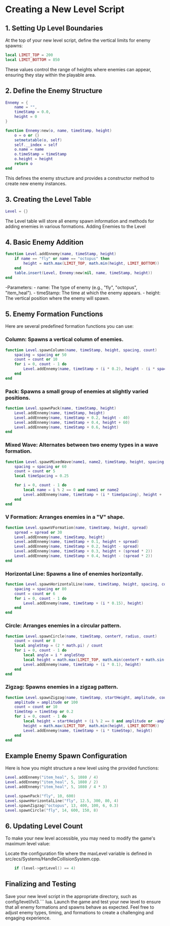 # Creating a New Level Script
## 1. Setting Up Level Boundaries
At the top of your new level script, define the vertical limits for enemy spawns:

``` lua
local LIMIT_TOP = 200
local LIMIT_BOTTOM = 850
```
These values control the range of heights where enemies can appear, ensuring they stay within the playable area.
## 2. Define the Enemy Structure
``` lua
Ennemy = {
    name = "",
    timeStamp = 0.0,
    height = 0
}

function Ennemy:new(o, name, timeStamp, height)
    o = o or {}
    setmetatable(o, self)
    self.__index = self
    o.name = name
    o.timeStamp = timeStamp
    o.height = height
    return o
end
```

This defines the enemy structure and provides a constructor method to create new enemy instances.

## 3. Creating the Level Table
``` lua
Level = {}
```
The Level table will store all enemy spawn information and methods for adding enemies in various formations.
Adding Enemies to the Level
## 4. Basic Enemy Addition
``` lua
function Level.addEnnemy(name, timeStamp, height)
    if name == "fly" or name == "octopus" then
        height = math.max(LIMIT_TOP, math.min(height, LIMIT_BOTTOM))
    end
    table.insert(Level, Ennemy:new(nil, name, timeStamp, height))
end
```

-Parameters:
    - name: The type of enemy (e.g., "fly", "octopus", "item_heal").
    - timeStamp: The time at which the enemy appears.
    - height: The vertical position where the enemy will spawn.
## 5. Enemy Formation Functions
Here are several predefined formation functions you can use:

### Column: Spawns a vertical column of enemies.

``` lua
function Level.spawnColumn(name, timeStamp, height, spacing, count)
    spacing = spacing or 50
    count = count or 10
    for i = 0, count - 1 do
        Level.addEnnemy(name, timeStamp + (i * 0.2), height - (i * spacing))
    end
end
```

### Pack: Spawns a small group of enemies at slightly varied positions.

``` lua
function Level.spawnPack(name, timeStamp, height)
    Level.addEnnemy(name, timeStamp, height)
    Level.addEnnemy(name, timeStamp + 0.2, height - 40)
    Level.addEnnemy(name, timeStamp + 0.4, height + 60)
    Level.addEnnemy(name, timeStamp + 0.6, height)
end
```

### Mixed Wave: Alternates between two enemy types in a wave formation.

``` lua
function Level.spawnMixedWave(name1, name2, timeStamp, height, spacing, count)
    spacing = spacing or 60
    count = count or 5
    local timeSpacing = 0.25

    for i = 0, count - 1 do
        local name = i % 2 == 0 and name1 or name2
        Level.addEnnemy(name, timeStamp + (i * timeSpacing), height + (i * spacing))
    end
end
```

### V Formation: Arranges enemies in a "V" shape.

``` lua
function Level.spawnVFormation(name, timeStamp, height, spread)
    spread = spread or 30
    Level.addEnnemy(name, timeStamp, height)
    Level.addEnnemy(name, timeStamp + 0.1, height + spread)
    Level.addEnnemy(name, timeStamp + 0.2, height - spread)
    Level.addEnnemy(name, timeStamp + 0.3, height + (spread * 2))
    Level.addEnnemy(name, timeStamp + 0.4, height - (spread * 2))
end
```

### Horizontal Line: Spawns a line of enemies horizontally.

``` lua
function Level.spawnHorizontalLine(name, timeStamp, height, spacing, count)
    spacing = spacing or 80
    count = count or 6
    for i = 0, count - 1 do
        Level.addEnnemy(name, timeStamp + (i * 0.15), height)
    end
end
```

### Circle: Arranges enemies in a circular pattern.

``` lua
function Level.spawnCircle(name, timeStamp, centerY, radius, count)
    count = count or 8
    local angleStep = (2 * math.pi) / count
    for i = 0, count - 1 do
        local angle = i * angleStep
        local height = math.max(LIMIT_TOP, math.min(centerY + math.sin(angle) * radius, LIMIT_BOTTOM))
        Level.addEnnemy(name, timeStamp + (i * 0.1), height)
    end
end
```

### Zigzag: Spawns enemies in a zigzag pattern.

``` lua
function Level.spawnZigzag(name, timeStamp, startHeight, amplitude, count, timeStep)
    amplitude = amplitude or 100
    count = count or 10
    timeStep = timeStep or 0.2
    for i = 0, count - 1 do
        local height = startHeight + (i % 2 == 0 and amplitude or -amplitude)
        height = math.max(LIMIT_TOP, math.min(height, LIMIT_BOTTOM))
        Level.addEnnemy(name, timeStamp + (i * timeStep), height)
    end
end
```

## Example Enemy Spawn Configuration
Here is how you might structure a new level using the provided functions:

``` lua
Level.addEnnemy("item_heal", 5, 1080 / 4)
Level.addEnnemy("item_heal", 5, 1080 / 2)
Level.addEnnemy("item_heal", 5, 1080 / 4 * 3)

Level.spawnPack("fly", 10, 600)
Level.spawnHorizontalLine("fly", 12.5, 300, 80, 4)
Level.spawnZigzag("octopus", 13, 400, 100, 6, 0.3)
Level.spawnCircle("fly", 14, 600, 150, 8)
```

## 6. Updating Level Count
To make your new level accessible, you may need to modify the game's maximum level value:

Locate the configuration file where the maxLevel variable is defined in src/ecs/Systems/HandleCollisionSystem.cpp.

``` cpp
    if (level->getLevel() == 4)
```

## Finalizing and Testing
Save your new level script in the appropriate directory, such as config/level/lvl3.``` lua.
Launch the game and test your new level to ensure that all enemy formations and spawns behave as expected.
Feel free to adjust enemy types, timing, and formations to create a challenging and engaging experience.